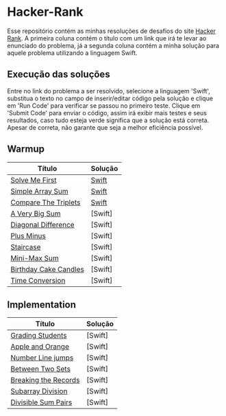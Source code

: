 # Hacker-Rank
Esse repositório contém as minhas resoluções de desafios do site [Hacker Rank](https://www.hackerrank.com/dashboard). A primeira coluna contém o título com um link que irá te levar ao enunciado do problema, já a segunda coluna contém a minha solução para aquele problema utilizando a linguagem Swift.

## Execução das soluções
Entre no link do problema a ser resolvido, selecione a linguagem 'Swift', substitua o texto no campo de inserir/editar código pela solução e clique em 'Run Code' para verificar se passou no primeiro teste. Clique em 'Submit Code' para enviar o código, assim irá exibir mais testes e seus resultados, caso tudo esteja verde significa que a solução está correta. Apesar de correta, não garante que seja a melhor eficiência possível.

## Warmup
| Título                                                                                       | Solução       |
| -------------                                                                                | ------------- |
| [Solve Me First](https://www.hackerrank.com/challenges/solve-me-first/problem)               | [Swift](https://github.com/dev-luis-paulo/Hacker-Rank/tree/main/warmup/1\)%20Solve%20me) |
| [Simple Array Sum](https://www.hackerrank.com/challenges/simple-array-sum/problem)           | [Swift](https://github.com/dev-luis-paulo/Hacker-Rank/tree/main/warmup/2\)%20Simple%20Array%20Sum) |
| [Compare The Triplets](https://www.hackerrank.com/challenges/compare-the-triplets/problem)   | [Swift](https://github.com/dev-luis-paulo/Hacker-Rank/tree/main/warmup/3\)%20Compare%20triplets) |
| [A Very Big Sum](https://www.hackerrank.com/challenges/a-very-big-sum/problem)               | [Swift] |
| [Diagonal Difference](https://www.hackerrank.com/challenges/diagonal-difference/problem)     | [Swift] |
| [Plus Minus](https://www.hackerrank.com/challenges/plus-minus/problem)                       | [Swift] |
| [Staircase](https://www.hackerrank.com/challenges/staircase/problem)                         | [Swift] |
| [Mini-Max Sum](https://www.hackerrank.com/challenges/mini-max-sum/problem)                   | [Swift] |
| [Birthday Cake Candles](https://www.hackerrank.com/challenges/birthday-cake-candles/problem) | [Swift] |
| [Time Conversion](https://www.hackerrank.com/challenges/time-conversion/problem)             | [Swift] |

## Implementation
| Título                                                                                                | Solução       |
| -------------                                                                                         | ------------- |
| [Grading Students](https://www.hackerrank.com/challenges/grading/problem)                             | [Swift] |
| [Apple and Orange](https://www.hackerrank.com/challenges/apple-and-orange/problem)                    | [Swift] |
| [Number Line jumps](https://www.hackerrank.com/challenges/kangaroo/problem)                           | [Swift] |
| [Between Two Sets](https://www.hackerrank.com/challenges/between-two-sets/problem)                    | [Swift] |
| [Breaking the Records](https://www.hackerrank.com/challenges/breaking-best-and-worst-records/problem) | [Swift] |
| [Subarray Division](https://www.hackerrank.com/challenges/the-birthday-bar/problem)                   | [Swift] |
| [Divisible Sum Pairs]()                                                                               | [Swift] |
